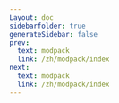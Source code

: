```yaml
---
Layout: doc
sidebarfolder: true
generateSidebar: false
prev:
  text: modpack
  link: /zh/modpack/index
next:
  text: modpack
  link: /zh/modpack/index
---
```


